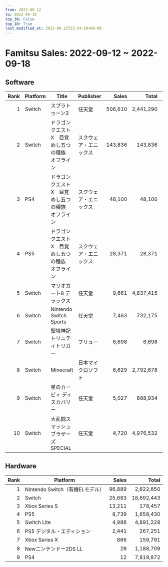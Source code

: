 ```yaml
---
from: 2022-09-12
to: 2022-09-18
top_30: False
top_10: True
last_modified_at: 2022-09-22T23:54:50+09:00
---
```

# Famitsu Sales: 2022-09-12 ~ 2022-09-18
## Software
| Rank | Platform | Title | Publisher | Sales | Total | Rate | New |
| -: | -- | -- | -- | -: | -: | -: | -- |
| 1 | Switch | スプラトゥーン3 | 任天堂 | 506,610 | 2,441,290 |  |  |
| 2 | Switch | ドラゴンクエストX　目覚めし五つの種族　オフライン | スクウェア・エニックス | 143,836 | 143,836 |  | **New** |
| 3 | PS4 | ドラゴンクエストX　目覚めし五つの種族　オフライン | スクウェア・エニックス | 48,100 | 48,100 |  | **New** |
| 4 | PS5 | ドラゴンクエストX　目覚めし五つの種族　オフライン | スクウェア・エニックス | 28,371 | 28,371 |  | **New** |
| 5 | Switch | マリオカート8 デラックス | 任天堂 | 9,661 | 4,837,415 |  |  |
| 6 | Switch | Nintendo Switch Sports | 任天堂 | 7,463 | 732,175 |  |  |
| 7 | Switch | 聖塔神記 トリニティトリガー | フリュー | 6,698 | 6,698 |  | **New** |
| 8 | Switch | Minecraft | 日本マイクロソフト | 6,629 | 2,792,678 |  |  |
| 9 | Switch | 星のカービィ ディスカバリー | 任天堂 | 5,027 | 888,934 |  |  |
| 10 | Switch | 大乱闘スマッシュブラザーズ SPECIAL | 任天堂 | 4,720 | 4,976,532 |  |  |

## Hardware
| Rank | Platform | Sales | Total |
| -: | -- | -: | -: |
| 1 | Nintendo Switch（有機ELモデル） | 96,889 | 2,622,850 |
| 2 | Switch | 25,683 | 18,692,443 |
| 3 | Xbox Series S | 13,211 | 178,457 |
| 4 | PS5 | 8,739 | 1,658,430 |
| 5 | Switch Lite | 4,986 | 4,891,228 |
| 6 | PS5 デジタル・エディション | 2,441 | 267,251 |
| 7 | Xbox Series X | 866 | 159,791 |
| 8 | Newニンテンドー2DS LL | 29 | 1,188,709 |
| 9 | PS4 | 12 | 7,819,872 |